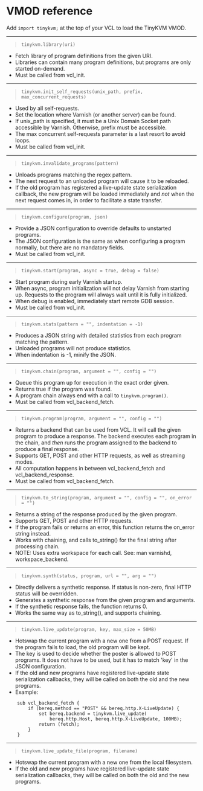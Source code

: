 # VMOD reference

Add `import tinykvm;` at the top of your VCL to load the TinyKVM VMOD.

---
> `tinykvm.library(uri)`

- Fetch library of program definitions from the given URI.
- Libraries can contain many program definitions, but programs are only started on-demand.
- Must be called from vcl_init.

---
> `tinykvm.init_self_requests(unix_path, prefix, max_concurrent_requests)`

- Used by all self-requests.
- Set the location where Varnish (or another server) can be found.
- If unix_path is specified, it must be a Unix Domain Socket path accessible by Varnish.
  Otherwise, prefix must be accessible.
- The max concurrent self-requests parameter is a last resort to avoid loops.
- Must be called from vcl_init.

---
> `tinykvm.invalidate_programs(pattern)`

- Unloads programs matching the regex pattern.
- The next request to an unloaded program will cause it to be reloaded.
- If the old program has registered a live-update state serialization callback,
  the new program will be loaded immediately and *not* when the next request
  comes in, in order to facilitate a state transfer.

---
> `tinykvm.configure(program, json)`

- Provide a JSON configuration to override defaults to unstarted programs.
- The JSON configuration is the same as when configuring a program normally,
  but there are no mandatory fields.
- Must be called from vcl_init.

---
> `tinykvm.start(program, async = true, debug = false)`

- Start program during early Varnish startup.
- When async, program initialization will not delay Varnish from starting up.
  Requests to the program will always wait until it is fully initialized.
- When debug is enabled, immediately start remote GDB session.
- Must be called from vcl_init.

---
> `tinykvm.stats(pattern = "", indentation = -1)`

- Produces a JSON string with detailed statistics from each program matching the pattern.
- Unloaded programs will not produce statistics.
- When indentation is -1, minify the JSON.

---
> `tinykvm.chain(program, argument = "", config = "")`

- Queue this program up for execution in the exact order given.
- Returns true if the program was found.
- A program chain always end with a call to `tinykvm.program()`.
- Must be called from vcl_backend_fetch.

---
> `tinykvm.program(program, argument = "", config = "")`

- Returns a backend that can be used from VCL. It will call the given program to produce a response.
  The backend executes each program in the chain, and *then* runs the program assigned to the backend to produce a final response.
- Supports GET, POST and other HTTP requests, as well as streaming modes.
- All computation happens in between vcl_backend_fetch and vcl_backend_response.
- Must be called from vcl_backend_fetch.

---
> `tinykvm.to_string(program, argument = "", config = "", on_error = "")`

- Returns a string of the response produced by the given program.
- Supports GET, POST and other HTTP requests.
- If the program fails or returns an error, this function returns the on_error string instead.
- Works with chaining, and calls to_string() for the final string after processing chain.
- NOTE: Uses extra workspace for each call. See: man varnishd, workspace_backend.

---
> `tinykvm.synth(status, program, url = "", arg = "")`

- Directly delivers a synthetic response. If status is non-zero, final HTTP status will be overridden.
- Generates a synthetic response from the given program and arguments.
- If the synthetic response fails, the function returns 0.
- Works the same way as to_string(), and supports chaining.

---
> `tinykvm.live_update(program, key, max_size = 50MB)`

- Hotswap the current program with a new one from a POST request. If the program fails to
  load, the old program will be kept.
- The key is used to decide whether the poster is allowed to POST programs. It does not
  have to be used, but it has to match 'key' in the JSON configuration.
- If the old and new programs have registered live-update state serialization callbacks,
  they will be called on both the old and the new programs.
- Example:
```
	sub vcl_backend_fetch {
		if (bereq.method == "POST" && bereq.http.X-LiveUpdate) {
			set bereq.backend = tinykvm.live_update(
				bereq.http.Host, bereq.http.X-LiveUpdate, 100MB);
			return (fetch);
		}
	}
```

---
> `tinykvm.live_update_file(program, filename)`

- Hotswap the current program with a new one from the local filesystem.
- If the old and new programs have registered live-update state serialization callbacks,
  they will be called on both the old and the new programs.

